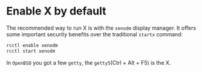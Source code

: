 # Enable X by default

The recommended way to run X is with the `xenodm` display manager. It offers
some important security benefits over the traditional `startx` command:

```bash
rcctl enable xenodm
rcctl start xenodm
```

In `OpenBSD` you got a few `getty`, the `getty5`(Ctrl + Alt + F5) is the X.

</br>
